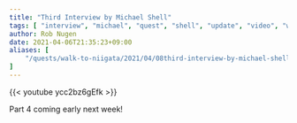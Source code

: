 ```yaml
---
title: "Third Interview by Michael Shell"
tags: [ "interview", "michael", "quest", "shell", "update", "video", "walk" ]
author: Rob Nugen
date: 2021-04-06T21:35:23+09:00
aliases: [
    "/quests/walk-to-niigata/2021/04/08third-interview-by-michael-shell"
]
---
```


{{< youtube ycc2bz6gEfk >}}

Part 4 coming early next week!
